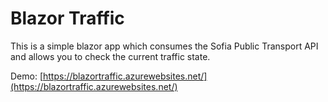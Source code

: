 # Blazor Traffic

This is a simple blazor app which consumes the Sofia Public Transport API and allows you to check the current traffic state.

Demo: 
[https://blazortraffic.azurewebsites.net/](https://blazortraffic.azurewebsites.net/)